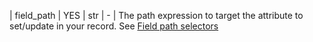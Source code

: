 | field_path | YES | str | - | The path expression to target the attribute to set/update in your record. See [Field path selectors](../basics/field_path_selectors.md)